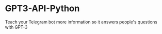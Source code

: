 # GPT3-API-Python


Teach your Telegram bot more information so it answers people's questions with GPT-3

